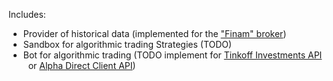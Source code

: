 Includes:
 - Provider of historical data (implemented for the ["Finam" broker](https://www.finam.ru/profile/moex-akcii/gazprom/export/))
 - Sandbox for algorithmic trading Strategies (TODO)
 - Bot for algorithmic trading (TODO implement for [Tinkoff Investments API](https://tinkoffcreditsystems.github.io/invest-openapi/)
  or [Alpha Direct Client API](https://alfadirect4.ru/viewforum.php?f=13))

